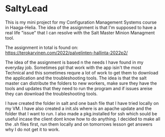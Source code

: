 # SaltyLead
This is my mini project for my Configuration Management Systems course in Haaga-Helia. The idea of the assignment is that I'm supposed to have a real life "issue" that I can resolve with the Salt Master Minion Managment tool.

The assignment in total is found on: https://terokarvinen.com/2022/palvelinten-hallinta-2022p2/

The idea of the assignment is based n the needs I have found in my everyday job. Sometimes ppl that work with the app isin't the most Technical and this sometimes requre a lot of work to get them to download the application and the troubleshooting tools.
The idea is that the salt master can distribute the folders to new workers, make sure they have the tools and updates that they need to run the program and if issues areise they can download the troubleshooting tools. 

I have created the folder in salt and one bash file that I have tried locally on my VM. 
I have also created a init.sls where is an apache update and the folder that I want to run. 
I also made a pkg.installed for ssh which sould be useful incase the client dont know how to do anything.
I decided to make all the .sh files first, run them locally and on tomorrows lesson get answers why I do not get it to work. 
